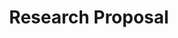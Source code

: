 ---
title: "Research Proposal"
pdf: "/pdfs/projects/proposal.pdf"
layout: pdf
excludeFromBlog: true
---